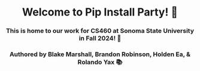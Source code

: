 <h1 align="center">Welcome to Pip Install Party! 👋</h1>
<h3 align="center">This is home to our work for CS460 at Sonoma State University in Fall 2024! 🚀

<h3 align="center">Authored by Blake Marshall, Brandon Robinson, Holden Ea, & Rolando Yax 📚</h3>
